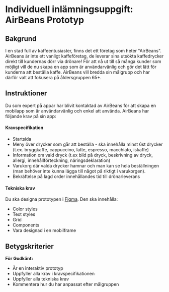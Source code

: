 # Individuell inlämningsuppgift: AirBeans Prototyp

## Bakgrund
I en stad full av kaffeentusiaster, finns det ett företag som heter "AirBeans". 
AirBeans är inte ett vanligt kaffeföretag, de leverar sina utsökta kaffedrycker direkt till kundernas dörr via drönare!
För att nå ut till så många kunder som möjligt vill de nu skapa en app som är användarvänlig och gör det lätt för kunderna att beställa kaffe. AirBeans vill bredda sin målgrupp och har därför valt att fokusera på åldersgruppen 65+. 

## Instruktioner
Du som expert på appar har blivit kontaktad av AirBeans för att skapa en mobilapp som är användarvänlig och enkel att använda. AirBeans har följande krav på sin app:

#### Kravspecifikation
* Startsida 
* Meny över drycker som går att beställa - ska innehålla minst 6st drycker (t.ex. bryggkaffe, cappuccino, latte, espresso, macchiato, iskaffe)
* Information om vald dryck (t.ex bild på dryck, beskrivning av dryck, allergi, innehållförteckning, näringsdeklaration)
* Varukorg där valda drycker hamnar och man kan se hela beställningen (man behöver inte kunna lägga till något på riktigt i varukorgen).
* Bekräftelse på lagd order innehållandes tid till drönarleverans

#### Tekniska krav
Du ska designa prototypen i [Figma](https://figma.com). Den ska innehålla:
- Color styles
- Text styles
- Grid
- Components
- Vara designad i en mobilframe

## Betygskriterier

**För Godkänt:**
* Är en interaktiv prototyp
* Uppfyller alla krav i kravspecifikationen
* Uppfyller alla tekniska krav
* Kommentera hur du har anpassat efter målgruppen

